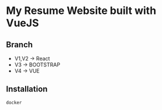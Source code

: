 # My Resume Website built with VueJS

## Branch

- V1,V2 -> React
- V3 -> BOOTSTRAP
- V4 -> VUE

## Installation

```
docker
```
